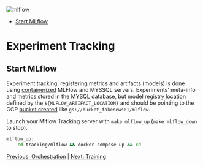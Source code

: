 ![mlflow](https://img.shields.io/badge/mlflow-%23d9ead3.svg?style=for-the-badge&logo=numpy&logoColor=blue)
<!-- vscode-markdown-toc -->
* [Start MLflow](#StartMLflow)

<!-- vscode-markdown-toc-config
	numbering=false
	autoSave=true
	/vscode-markdown-toc-config -->
<!-- /vscode-markdown-toc -->

# <a name='ExperimentTracking'></a>Experiment Tracking

## <a name='StartMLflow'></a>Start MLflow
Experiment tracking, registering metrics and artifacts (models) is done using [containerized](./mlflow/docker-compose.yaml) MLFlow and MYSSQL servers.
Experiments' meta-info and metrics stored in the MYSQL database, but model registry location defined by the `${MLFLOW_ARTIFACT_LOCATION}` and should be pointing to the GCP [bucket created](../infrastructure/README.md#gcp-infrastructure-setup-with-terraform) like `gs://bucket_fakenews01/mlflow`.

Launch your Mlflow Tracking server with `make mlflow_up` (`make mlflow_down` to stop).

```bash
mlflow_up:
	cd tracking/mlflow && docker-compose up && cd -
```


[Previous: Orchestration](../orchestration/README.md) | [Next: Training](../training/README.md)
